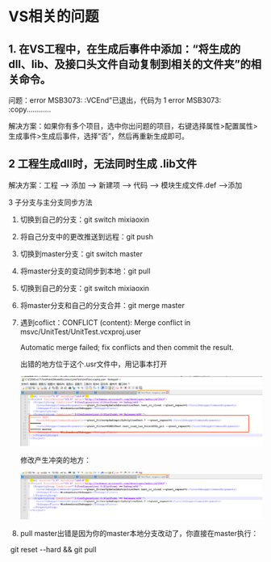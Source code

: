 # VS相关的问题

## 1. 在VS工程中，在生成后事件中添加：“将生成的dll、lib、及接口头文件自动复制到相关的文件夹”的相关命令。

问题：error MSB3073: :VCEnd”已退出，代码为 1 error MSB3073: :copy............

解决方案：如果你有多个项目，选中你出问题的项目，右键选择属性>配置属性>生成事件>生成后事件，选择“否”，然后再重新生成即可。



## 2 工程生成dll时，无法同时生成 .lib文件

解决方案：工程 --> 添加 --> 新建项 --> 代码 --> 模块生成文件.def -->添加



3 子分支与主分支同步方法

 1. 切换到自己的分支：git switch mixiaoxin

 2. 将自己分支中的更改推送到远程：git push

 3. 切换到master分支：git switch master

 4. 将master分支的变动同步到本地：git pull

 5. 切换到自己的分支：git switch mixiaoxin

 6. 将master分支和自己的分支合并：git merge master

 7. 遇到coflict：CONFLICT (content): Merge conflict in msvc/UnitTest/UnitTest.vcxproj.user

    Automatic merge failed; fix conflicts and then commit the result.

    出错的地方位于这个.usr文件中，用记事本打开

    ![image-20210416220852313](img/error1.png)

    修改产生冲突的地方：

    ![image-20210416221025108](img/error1-fixed.png)



8. pull master出错是因为你的master本地分支改动了，你直接在master执行：

​				git reset --hard && git pull